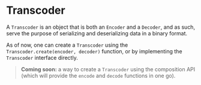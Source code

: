 # Transcoder

A `Transcoder` is an object that is both an `Encoder` and a `Decoder`, and as such, serve the purpose of serializing and
deserializing data in a binary format.

As of now, one can create a `Transcoder` using the `Transcoder.create(encoder, decoder)` function, or by implementing
the `Transcoder` interface directly.

> **Coming soon:** a way to create a `Transcoder` using the composition API (which will provide the `encode` and `decode`
> functions in one go).
